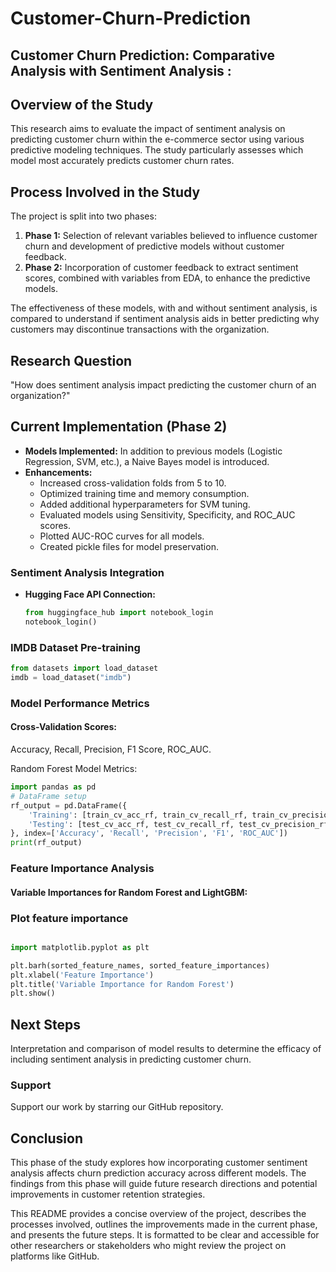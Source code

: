 # Customer-Churn-Prediction

## Customer Churn Prediction: Comparative Analysis with Sentiment Analysis :

## Overview of the Study
This research aims to evaluate the impact of sentiment analysis on predicting customer churn within the e-commerce sector using various predictive modeling techniques. The study particularly assesses which model most accurately predicts customer churn rates.

## Process Involved in the Study
The project is split into two phases:
1. **Phase 1:** Selection of relevant variables believed to influence customer churn and development of predictive models without customer feedback.
2. **Phase 2:** Incorporation of customer feedback to extract sentiment scores, combined with variables from EDA, to enhance the predictive models.

The effectiveness of these models, with and without sentiment analysis, is compared to understand if sentiment analysis aids in better predicting why customers may discontinue transactions with the organization.

## Research Question
"How does sentiment analysis impact predicting the customer churn of an organization?"

## Current Implementation (Phase 2)
- **Models Implemented:** In addition to previous models (Logistic Regression, SVM, etc.), a Naive Bayes model is introduced.
- **Enhancements:**
  - Increased cross-validation folds from 5 to 10.
  - Optimized training time and memory consumption.
  - Added additional hyperparameters for SVM tuning.
  - Evaluated models using Sensitivity, Specificity, and ROC_AUC scores.
  - Plotted AUC-ROC curves for all models.
  - Created pickle files for model preservation.

### Sentiment Analysis Integration
- **Hugging Face API Connection:**
  ```python
  from huggingface_hub import notebook_login
  notebook_login()
  ```

### IMDB Dataset Pre-training
 ```python
from datasets import load_dataset
imdb = load_dataset("imdb")
```
### Model Performance Metrics
#### Cross-Validation Scores:
Accuracy, Recall, Precision, F1 Score, ROC_AUC.

Random Forest Model Metrics:

```python
import pandas as pd
# DataFrame setup
rf_output = pd.DataFrame({
    'Training': [train_cv_acc_rf, train_cv_recall_rf, train_cv_precision_rf, train_cv_f1_rf, roc_auc_train_rf],
    'Testing': [test_cv_acc_rf, test_cv_recall_rf, test_cv_precision_rf, test_cv_f1_rf, roc_auc_test_rf]
}, index=['Accuracy', 'Recall', 'Precision', 'F1', 'ROC_AUC'])
print(rf_output)
```

### Feature Importance Analysis
#### Variable Importances for Random Forest and LightGBM:
### Plot feature importance
```python

import matplotlib.pyplot as plt

plt.barh(sorted_feature_names, sorted_feature_importances)
plt.xlabel('Feature Importance')
plt.title('Variable Importance for Random Forest')
plt.show()
```

## Next Steps
Interpretation and comparison of model results to determine the efficacy of including sentiment analysis in predicting customer churn.

### Support

Support our work by starring our GitHub repository.

## Conclusion
This phase of the study explores how incorporating customer sentiment analysis affects churn prediction accuracy across different models. The findings from this phase will guide future research directions and potential improvements in customer retention strategies.


This README provides a concise overview of the project, describes the processes involved, outlines the improvements made in the current phase, and presents the future steps. It is formatted to be clear and accessible for other researchers or stakeholders who might review the project on platforms like GitHub.
